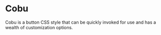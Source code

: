 # Cobu
Cobu is a button CSS style that can be quickly invoked for use and has a wealth of customization options.
